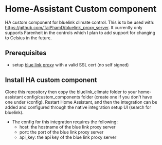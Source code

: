 # Home-Assistant Custom component  
HA custom component for bluelink climate control. This is to be used with: https://github.com/TaiPhamD/bluelink_proxy_server. It currently only supports Farenheit in the controls which I plan to add support for changing to Celsius in the future.

## Prerequisites
- setup [blue link proxy](https://github.com/TaiPhamD/bluelink_proxy_server) with a valid SSL cert (no self signed)

## Install HA custom component

Clone this repository then copy the bluelink_climate folder to your home-assistant config/custom_components folder (create one if you don't have one under /config). Restart Home Assistant, and then the integration can be added and configured through the native integration setup UI (search for bluelink).

- The config for this integration requires the following:
    - host: the hostname of the blue link proxy server
    - port: the port of the blue link proxy server
    - api_key: the api key of the blue link proxy server


